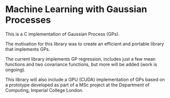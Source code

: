 Machine Learning with Gaussian Processes
====

This is a C implementation of Gaussian Process (GPs).

The motivation for this library was to create an efficient and portable library
that implements GPs.

The current library implements GP regression, includes just a few mean functions
and two covariance functions, but more will be added (work is ongoing).

This library will also include a GPU (CUDA) implementation of GPs based on a
prototype developed as part of a MSc project at the Department of Computing,
Imperial College London.
